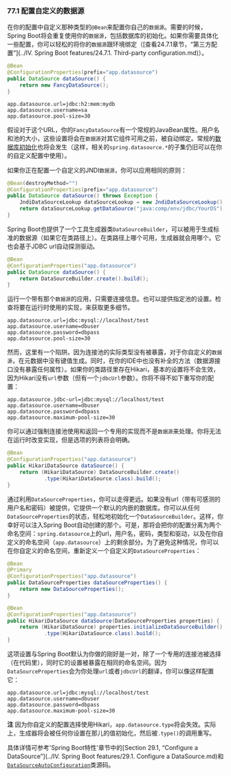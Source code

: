 ### 77.1 配置自定义的数据源

在你的配置中自定义那种类型的`@Bean`来配置你自己的`数据源`。需要的时候，Spring Boot将会重复使用你的`数据源`，包括数据库的初始化。如果你需要具体化一些配置，你可以轻松的将你的`数据源`跟环境绑定（[查看24.7.1章节，“第三方配置”](../IV. Spring Boot features/24.7.1. Third-party configuration.md)）。
```java
@Bean
@ConfigurationProperties(prefix="app.datasource")
public DataSource dataSource() {
    return new FancyDataSource();
}
```
```properties
app.datasource.url=jdbc:h2:mem:mydb
app.datasource.username=sa
app.datasource.pool-size=30
```
假设对于这个URL，你的`FancyDataSource`有一个常规的JavaBean属性。用户名和池的大小，这些设置将会在`数据源`对其它组件可用之前，被自动绑定。常规的[数据库初始化](https://docs.spring.io/spring-boot/docs/2.0.0.M2/reference/htmlsingle/#howto-initialize-a-database-using-spring-jdbc)也将会发生（这样，相关的`spring.datasource.*`的子集仍旧可以在你的自定义配置中使用）。

如果你正在配置一个自定义的JNDI`数据源`，你可以应用相同的原则：
```java
@Bean(destroyMethod="")
@ConfigurationProperties(prefix="app.datasource")
public DataSource dataSource() throws Exception {
    JndiDataSourceLookup dataSourceLookup = new JndiDataSourceLookup();
    return dataSourceLookup.getDataSource("java:comp/env/jdbc/YourDS");
}
```
Spring Boot也提供了一个工具生成器类`DataSourceBuilder`，可以被用于生成标准的数据源（如果它在类路径上）。在类路径上哪个可用，生成器就会用哪个。它也会基于JDBC url自动探测驱动。
```java
@Bean
@ConfigurationProperties("app.datasource")
public DataSource dataSource() {
    return DataSourceBuilder.create().build();
}
```
运行一个带有那个`数据源`的应用，只需要连接信息。也可以提供指定池的设置。检查将要在运行时使用的实现，来获取更多细节。
```properties
app.datasource.url=jdbc:mysql://localhost/test
app.datasource.username=dbuser
app.datasource.password=dbpass
app.datasource.pool-size=30
```
然而，这里有一个陷阱。因为连接池的实际类型没有被暴露，对于你自定义的`数据源`，在元数据中没有键值生成。同时，在你的IDE中也没有补全的方法（数据源接口没有暴露任何属性）。如果你的类路径里存在Hikari，基本的设置将不会生效，因为Hikari没有`url`参数（但有一个`jdbcUrl`参数）。你将不得不如下重写你的配置：
```properties
app.datasource.jdbc-url=jdbc:mysql://localhost/test
app.datasource.username=dbuser
app.datasource.password=dbpass
app.datasource.maximum-pool-size=30
```
你可以通过强制连接池使用和返回一个专用的实现而不是`数据源`来处理。你将无法在运行时改变实现，但是选项的列表将会明确。
```java
@Bean
@ConfigurationProperties("app.datasource")
public HikariDataSource dataSource() {
    return (HikariDataSource) DataSourceBuilder.create()
            .type(HikariDataSource.class).build();
}
```
通过利用`DataSourceProperties`，你可以走得更远。如果没有url（带有可感测的用户名和密码）被提供，它提供一个默认的内嵌的数据库。你可以从任何`DataSourceProperties`的状态，轻松地初始化一个`DataSourceBuilder`。这样，你幸好可以注入Spring Boot自动创建的那个。可是，那将会把你的配置分离为两个命名空间：`spring.datasource`上的url，用户名，密码，类型和驱动，以及在你自定义的命名空间（`app.datasource`）上的剩余部分。为了避免这种情况，你可以在你自定义的命名空间，重新定义一个自定义的`DataSourceProperties`：
```java
@Bean
@Primary
@ConfigurationProperties("app.datasource")
public DataSourceProperties dataSourceProperties() {
    return new DataSourceProperties();
}

@Bean
@ConfigurationProperties("app.datasource")
public HikariDataSource dataSource(DataSourceProperties properties) {
    return (HikariDataSource) properties.initializeDataSourceBuilder()
            .type(HikariDataSource.class).build();
}
```
这项设置与Spring Boot默认为你做的刚好是一对，除了一个专用的连接池被选择（在代码里），同时它的设置被暴露在相同的命名空间。因为`DataSourceProperties`会为你处理`url`或者`jdbcUrl`的翻译，你可以像这样配置它：
```properties
app.datasource.url=jdbc:mysql://localhost/test
app.datasource.username=dbuser
app.datasource.password=dbpass
app.datasource.maximum-pool-size=30
```

**注** 因为你自定义的配置选择使用Hikari，`app.datasource.type`将会失效。实际上，生成器将会被任何你设置在那儿的值初始化，然后被`.type()`的调用重写。

具体详情可参考'Spring Boot特性'章节中的[Section 29.1, “Configure a DataSource”](../IV. Spring Boot features/29.1. Configure a DataSource.md)和[`DataSourceAutoConfiguration`](https://github.com/spring-projects/spring-boot/tree/v2.0.0.M2/spring-boot-autoconfigure/src/main/java/org/springframework/boot/autoconfigure/jdbc/DataSourceAutoConfiguration.java)类源码。

